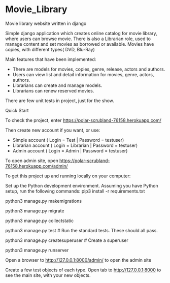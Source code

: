 # Movie_Library
Movie library website written in django


Simple django application which creates online catalog for movie library, where users can browse movie.
There is also a Librarian role, used to manage content and set movies as borrowed or available.
Movies have copies, with different types( DVD, Blu-Ray)

Main features that have been implemented:

- There are models for movies, copies, genre, release, actors and authors.
- Users can view list and detail information for movies, genre, actors, authors.
- Librarians can create and manage models.
- Librarians can renew reserved movies.

There are few unit tests in project, just for the show.


Quick Start

To check the project, enter https://polar-scrubland-76158.herokuapp.com/

Then create new account if you want, or use:
- Simple account ( Login = Test | Password = testuser)
- Librarian account ( Login = Librarian | Password = testuser)
- Admin account ( Login = Admin | Password = testuser)

To open admin site, open https://polar-scrubland-76158.herokuapp.com/admin/


To get this project up and running locally on your computer:

Set up the Python development environment. 
Assuming you have Python setup, run the following commands:
pip3 install -r requirements.txt

python3 manage.py makemigrations

python3 manage.py migrate

python3 manage.py collectstatic

python3 manage.py test # Run the standard tests. These should all pass.

python3 manage.py createsuperuser # Create a superuser

python3 manage.py runserver

Open a browser to http://127.0.0.1:8000/admin/ to open the admin site

Create a few test objects of each type.
Open tab to http://127.0.0.1:8000 to see the main site, with your new objects.
